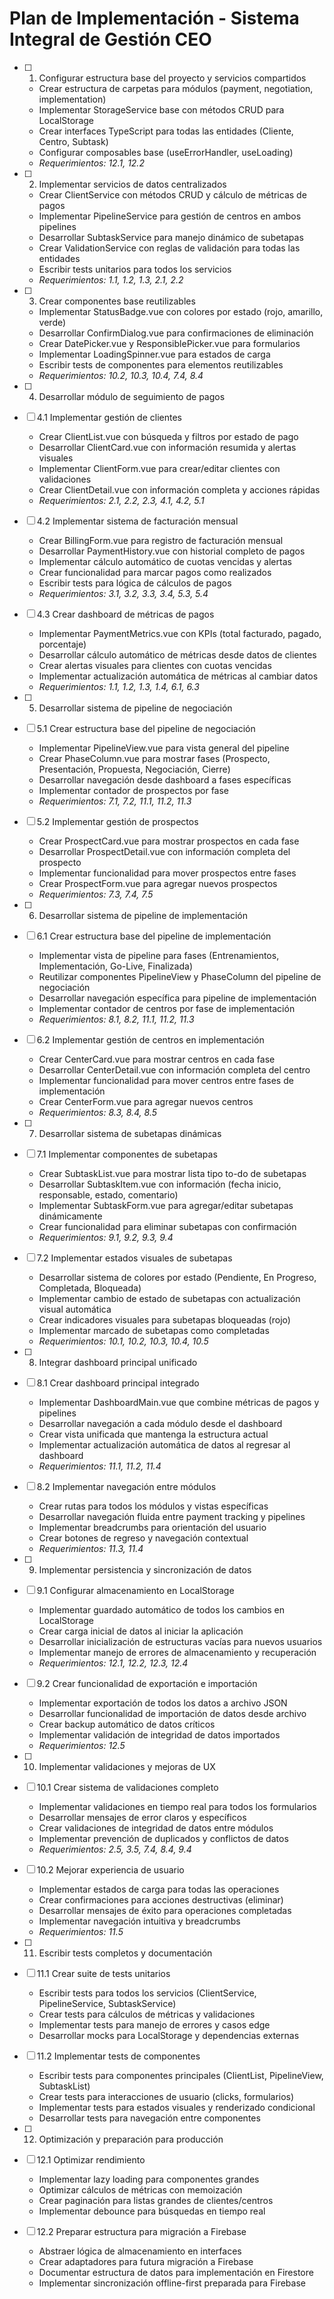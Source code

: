 # Plan de Implementación - Sistema Integral de Gestión CEO

- [ ] 1. Configurar estructura base del proyecto y servicios compartidos

  - Crear estructura de carpetas para módulos (payment, negotiation, implementation)
  - Implementar StorageService base con métodos CRUD para LocalStorage
  - Crear interfaces TypeScript para todas las entidades (Cliente, Centro, Subtask)
  - Configurar composables base (useErrorHandler, useLoading)
  - _Requerimientos: 12.1, 12.2_

- [ ] 2. Implementar servicios de datos centralizados

  - Crear ClientService con métodos CRUD y cálculo de métricas de pagos
  - Implementar PipelineService para gestión de centros en ambos pipelines
  - Desarrollar SubtaskService para manejo dinámico de subetapas
  - Crear ValidationService con reglas de validación para todas las entidades
  - Escribir tests unitarios para todos los servicios
  - _Requerimientos: 1.1, 1.2, 1.3, 2.1, 2.2_

- [ ] 3. Crear componentes base reutilizables

  - Implementar StatusBadge.vue con colores por estado (rojo, amarillo, verde)
  - Desarrollar ConfirmDialog.vue para confirmaciones de eliminación
  - Crear DatePicker.vue y ResponsiblePicker.vue para formularios
  - Implementar LoadingSpinner.vue para estados de carga
  - Escribir tests de componentes para elementos reutilizables
  - _Requerimientos: 10.2, 10.3, 10.4, 7.4, 8.4_

- [ ] 4. Desarrollar módulo de seguimiento de pagos
- [ ] 4.1 Implementar gestión de clientes

  - Crear ClientList.vue con búsqueda y filtros por estado de pago
  - Desarrollar ClientCard.vue con información resumida y alertas visuales
  - Implementar ClientForm.vue para crear/editar clientes con validaciones
  - Crear ClientDetail.vue con información completa y acciones rápidas
  - _Requerimientos: 2.1, 2.2, 2.3, 4.1, 4.2, 5.1_

- [ ] 4.2 Implementar sistema de facturación mensual

  - Crear BillingForm.vue para registro de facturación mensual
  - Desarrollar PaymentHistory.vue con historial completo de pagos
  - Implementar cálculo automático de cuotas vencidas y alertas
  - Crear funcionalidad para marcar pagos como realizados
  - Escribir tests para lógica de cálculos de pagos
  - _Requerimientos: 3.1, 3.2, 3.3, 3.4, 5.3, 5.4_

- [ ] 4.3 Crear dashboard de métricas de pagos

  - Implementar PaymentMetrics.vue con KPIs (total facturado, pagado, porcentaje)
  - Desarrollar cálculo automático de métricas desde datos de clientes
  - Crear alertas visuales para clientes con cuotas vencidas
  - Implementar actualización automática de métricas al cambiar datos
  - _Requerimientos: 1.1, 1.2, 1.3, 1.4, 6.1, 6.3_

- [ ] 5. Desarrollar sistema de pipeline de negociación
- [ ] 5.1 Crear estructura base del pipeline de negociación

  - Implementar PipelineView.vue para vista general del pipeline
  - Crear PhaseColumn.vue para mostrar fases (Prospecto, Presentación, Propuesta, Negociación, Cierre)
  - Desarrollar navegación desde dashboard a fases específicas
  - Implementar contador de prospectos por fase
  - _Requerimientos: 7.1, 7.2, 11.1, 11.2, 11.3_

- [ ] 5.2 Implementar gestión de prospectos

  - Crear ProspectCard.vue para mostrar prospectos en cada fase
  - Desarrollar ProspectDetail.vue con información completa del prospecto
  - Implementar funcionalidad para mover prospectos entre fases
  - Crear ProspectForm.vue para agregar nuevos prospectos
  - _Requerimientos: 7.3, 7.4, 7.5_

- [ ] 6. Desarrollar sistema de pipeline de implementación
- [ ] 6.1 Crear estructura base del pipeline de implementación

  - Implementar vista de pipeline para fases (Entrenamientos, Implementación, Go-Live, Finalizada)
  - Reutilizar componentes PipelineView y PhaseColumn del pipeline de negociación
  - Desarrollar navegación específica para pipeline de implementación
  - Implementar contador de centros por fase de implementación
  - _Requerimientos: 8.1, 8.2, 11.1, 11.2, 11.3_

- [ ] 6.2 Implementar gestión de centros en implementación

  - Crear CenterCard.vue para mostrar centros en cada fase
  - Desarrollar CenterDetail.vue con información completa del centro
  - Implementar funcionalidad para mover centros entre fases de implementación
  - Crear CenterForm.vue para agregar nuevos centros
  - _Requerimientos: 8.3, 8.4, 8.5_

- [ ] 7. Desarrollar sistema de subetapas dinámicas
- [ ] 7.1 Implementar componentes de subetapas

  - Crear SubtaskList.vue para mostrar lista tipo to-do de subetapas
  - Desarrollar SubtaskItem.vue con información (fecha inicio, responsable, estado, comentario)
  - Implementar SubtaskForm.vue para agregar/editar subetapas dinámicamente
  - Crear funcionalidad para eliminar subetapas con confirmación
  - _Requerimientos: 9.1, 9.2, 9.3, 9.4_

- [ ] 7.2 Implementar estados visuales de subetapas

  - Desarrollar sistema de colores por estado (Pendiente, En Progreso, Completada, Bloqueada)
  - Implementar cambio de estado de subetapas con actualización visual automática
  - Crear indicadores visuales para subetapas bloqueadas (rojo)
  - Implementar marcado de subetapas como completadas
  - _Requerimientos: 10.1, 10.2, 10.3, 10.4, 10.5_

- [ ] 8. Integrar dashboard principal unificado
- [ ] 8.1 Crear dashboard principal integrado

  - Implementar DashboardMain.vue que combine métricas de pagos y pipelines
  - Desarrollar navegación a cada módulo desde el dashboard
  - Crear vista unificada que mantenga la estructura actual
  - Implementar actualización automática de datos al regresar al dashboard
  - _Requerimientos: 11.1, 11.2, 11.4_

- [ ] 8.2 Implementar navegación entre módulos

  - Crear rutas para todos los módulos y vistas específicas
  - Desarrollar navegación fluida entre payment tracking y pipelines
  - Implementar breadcrumbs para orientación del usuario
  - Crear botones de regreso y navegación contextual
  - _Requerimientos: 11.3, 11.4_

- [ ] 9. Implementar persistencia y sincronización de datos
- [ ] 9.1 Configurar almacenamiento en LocalStorage

  - Implementar guardado automático de todos los cambios en LocalStorage
  - Crear carga inicial de datos al iniciar la aplicación
  - Desarrollar inicialización de estructuras vacías para nuevos usuarios
  - Implementar manejo de errores de almacenamiento y recuperación
  - _Requerimientos: 12.1, 12.2, 12.3, 12.4_

- [ ] 9.2 Crear funcionalidad de exportación e importación

  - Implementar exportación de todos los datos a archivo JSON
  - Desarrollar funcionalidad de importación de datos desde archivo
  - Crear backup automático de datos críticos
  - Implementar validación de integridad de datos importados
  - _Requerimientos: 12.5_

- [ ] 10. Implementar validaciones y mejoras de UX
- [ ] 10.1 Crear sistema de validaciones completo

  - Implementar validaciones en tiempo real para todos los formularios
  - Desarrollar mensajes de error claros y específicos
  - Crear validaciones de integridad de datos entre módulos
  - Implementar prevención de duplicados y conflictos de datos
  - _Requerimientos: 2.5, 3.5, 7.4, 8.4, 9.4_

- [ ] 10.2 Mejorar experiencia de usuario

  - Implementar estados de carga para todas las operaciones
  - Crear confirmaciones para acciones destructivas (eliminar)
  - Desarrollar mensajes de éxito para operaciones completadas
  - Implementar navegación intuitiva y breadcrumbs
  - _Requerimientos: 11.5_

- [ ] 11. Escribir tests completos y documentación
- [ ] 11.1 Crear suite de tests unitarios

  - Escribir tests para todos los servicios (ClientService, PipelineService, SubtaskService)
  - Crear tests para cálculos de métricas y validaciones
  - Implementar tests para manejo de errores y casos edge
  - Desarrollar mocks para LocalStorage y dependencias externas

- [ ] 11.2 Implementar tests de componentes

  - Escribir tests para componentes principales (ClientList, PipelineView, SubtaskList)
  - Crear tests para interacciones de usuario (clicks, formularios)
  - Implementar tests para estados visuales y renderizado condicional
  - Desarrollar tests para navegación entre componentes

- [ ] 12. Optimización y preparación para producción
- [ ] 12.1 Optimizar rendimiento

  - Implementar lazy loading para componentes grandes
  - Optimizar cálculos de métricas con memoización
  - Crear paginación para listas grandes de clientes/centros
  - Implementar debounce para búsquedas en tiempo real

- [ ] 12.2 Preparar estructura para migración a Firebase
  - Abstraer lógica de almacenamiento en interfaces
  - Crear adaptadores para futura migración a Firebase
  - Documentar estructura de datos para implementación en Firestore
  - Implementar sincronización offline-first preparada para Firebase
